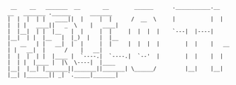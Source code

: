 ```
 __    __   _______  __       __        ______      .___________.__    __   _______ .______      _______ 
|  |  |  | |   ____||  |     |  |      /  __  \     |           |  |  |  | |   ____||   _  \    |   ____|
|  |__|  | |  |__   |  |     |  |     |  |  |  |    `---|  |----|  |__|  | |  |__   |  |_)  |   |  |__   
|   __   | |   __|  |  |     |  |     |  |  |  |        |  |    |   __   | |   __|  |      /    |   __|  
|  |  |  | |  |____ |  `----.|  `----.|  `--'  |        |  |    |  |  |  | |  |____ |  |\  \----|  |____ 
|__|  |__| |_______||_______||_______| \______/         |__|    |__|  |__| |_______|| _| `._____|_______|
```

<!---
tomkalesse/tomkalesse is a ✨ special ✨ repository because its `README.md` (this file) appears on your GitHub profile.
You can click the Preview link to take a look at your changes.
--->
